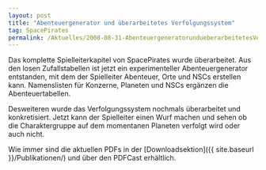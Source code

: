```yaml
---
layout: post
title: "Abenteuergenerator und überarbeitetes Verfolgungssystem"
tag: SpacePirates
permalink: /Aktuelles/2008-08-31-AbenteuergeneratorundueberarbeitetesVerfolgungssystem
---
```


Das komplette Spielleiterkapitel von SpacePirates wurde überarbeitet. Aus den losen Zufallstabellen ist jetzt ein experimenteller Abenteuergenerator entstanden, mit dem der Spielleiter Abenteuer, Orte und NSCs erstellen kann. Namenslisten für Konzerne, Planeten und NSCs ergänzen die Abenteuertabellen.

Desweiteren wurde das Verfolgungssystem nochmals überarbeitet und konkretisiert. Jetzt kann der Spielleiter einen Wurf machen und sehen ob die Charaktergruppe auf dem momentanen Planeten verfolgt wird oder auch nicht.

Wie immer sind die aktuellen PDFs in der [Downloadsektion]({{ site.baseurl }}/Publikationen/) und über den PDFCast erhältlich.
